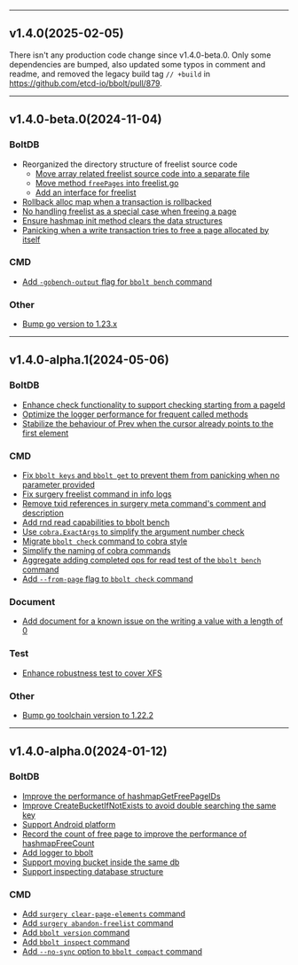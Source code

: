 
<hr>

## v1.4.0(2025-02-05)
There isn't any production code change since v1.4.0-beta.0. Only some dependencies
are bumped, also updated some typos in comment and readme, and removed the legacy
build tag `// +build` in https://github.com/etcd-io/bbolt/pull/879.

<hr>

## v1.4.0-beta.0(2024-11-04)

### BoltDB
- Reorganized the directory structure of freelist source code
  - [Move array related freelist source code into a separate file](https://github.com/etcd-io/bbolt/pull/777)
  - [Move method `freePages` into freelist.go](https://github.com/etcd-io/bbolt/pull/783)
  - [Add an interface for freelist](https://github.com/etcd-io/bbolt/pull/775)
- [Rollback alloc map when a transaction is rollbacked](https://github.com/etcd-io/bbolt/pull/819)
- [No handling freelist as a special case when freeing a page](https://github.com/etcd-io/bbolt/pull/788)
- [Ensure hashmap init method clears the data structures](https://github.com/etcd-io/bbolt/pull/794)
- [Panicking when a write transaction tries to free a page allocated by itself](https://github.com/etcd-io/bbolt/pull/792)

### CMD
- [Add `-gobench-output` flag for `bbolt bench` command](https://github.com/etcd-io/bbolt/pull/765)

### Other
- [Bump go version to 1.23.x](https://github.com/etcd-io/bbolt/pull/821)

<hr>

## v1.4.0-alpha.1(2024-05-06)

### BoltDB
- [Enhance check functionality to support checking starting from a pageId](https://github.com/etcd-io/bbolt/pull/659)
- [Optimize the logger performance for frequent called methods](https://github.com/etcd-io/bbolt/pull/741)
- [Stabilize the behaviour of Prev when the cursor already points to the first element](https://github.com/etcd-io/bbolt/pull/734)

### CMD
- [Fix `bbolt keys` and `bbolt get` to prevent them from panicking when no parameter provided](https://github.com/etcd-io/bbolt/pull/682)
- [Fix surgery freelist command in info logs](https://github.com/etcd-io/bbolt/pull/700)
- [Remove txid references in surgery meta command's comment and description](https://github.com/etcd-io/bbolt/pull/703)
- [Add rnd read capabilities to bbolt bench](https://github.com/etcd-io/bbolt/pull/711)
- [Use `cobra.ExactArgs` to simplify the argument number check](https://github.com/etcd-io/bbolt/pull/728)
- [Migrate `bbolt check` command to cobra style](https://github.com/etcd-io/bbolt/pull/723)
- [Simplify the naming of cobra commands](https://github.com/etcd-io/bbolt/pull/732)
- [Aggregate adding completed ops for read test of the `bbolt bench` command](https://github.com/etcd-io/bbolt/pull/721)
- [Add `--from-page` flag to `bbolt check` command](https://github.com/etcd-io/bbolt/pull/737)

### Document
- [Add document for a known issue on the writing a value with a length of 0](https://github.com/etcd-io/bbolt/pull/730)

### Test
- [Enhance robustness test to cover XFS](https://github.com/etcd-io/bbolt/pull/707)

### Other
- [Bump go toolchain version to 1.22.2](https://github.com/etcd-io/bbolt/pull/712)

<hr>

## v1.4.0-alpha.0(2024-01-12)

### BoltDB
- [Improve the performance of hashmapGetFreePageIDs](https://github.com/etcd-io/bbolt/pull/419)
- [Improve CreateBucketIfNotExists to avoid double searching the same key](https://github.com/etcd-io/bbolt/pull/532)
- [Support Android platform](https://github.com/etcd-io/bbolt/pull/571)
- [Record the count of free page to improve the performance of hashmapFreeCount](https://github.com/etcd-io/bbolt/pull/585)
- [Add logger to bbolt](https://github.com/etcd-io/bbolt/issues/509)
- [Support moving bucket inside the same db](https://github.com/etcd-io/bbolt/pull/635)
- [Support inspecting database structure](https://github.com/etcd-io/bbolt/pull/674)

### CMD
- [Add `surgery clear-page-elements` command](https://github.com/etcd-io/bbolt/pull/417)
- [Add `surgery abandon-freelist` command](https://github.com/etcd-io/bbolt/pull/443)
- [Add `bbolt version` command](https://github.com/etcd-io/bbolt/pull/552)
- [Add `bbolt inspect` command](https://github.com/etcd-io/bbolt/pull/674)
- [Add `--no-sync` option to `bbolt compact` command](https://github.com/etcd-io/bbolt/pull/290)

